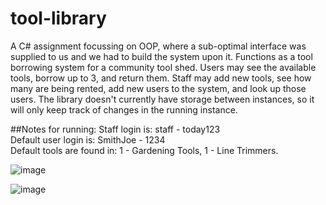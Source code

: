 # tool-library
A C# assignment focussing on OOP, where a sub-optimal interface was supplied to us and we had to build the system upon it. Functions as a tool borrowing system for a community tool shed. Users may see the available tools, borrow up to 3, and return them. 
Staff may add new tools, see how many are being rented, add new users to the system, and look up those users.
The library doesn't currently have storage between instances, so it will only keep track of changes in the running instance.

##Notes for running:
Staff login is: staff - today123<br>
Default user login is: SmithJoe - 1234<br>
Default tools are found in: 1 - Gardening Tools, 1 - Line Trimmers.


![image](https://user-images.githubusercontent.com/82748756/162881964-6abfde79-c31f-4e01-b55d-7e01e3a93f27.png)

![image](https://user-images.githubusercontent.com/82748756/162882064-cf3fcab5-8ac7-4a68-9e5d-cc2b3fbbb20d.png)
